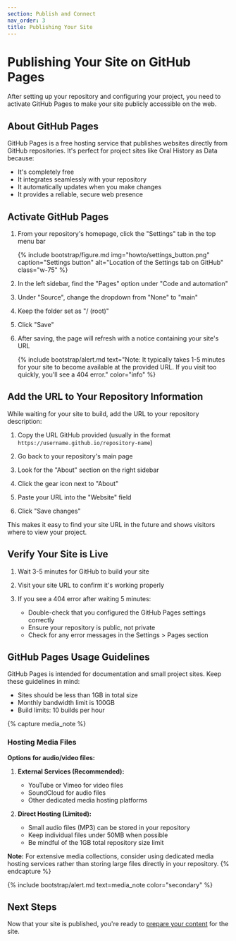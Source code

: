 ```yaml
---
section: Publish and Connect
nav_order: 3
title: Publishing Your Site
---
```


# Publishing Your Site on GitHub Pages

After setting up your repository and configuring your project, you need to activate GitHub Pages to make your site publicly accessible on the web.

## About GitHub Pages

GitHub Pages is a free hosting service that publishes websites directly from GitHub repositories. It's perfect for project sites like Oral History as Data because:

- It's completely free
- It integrates seamlessly with your repository
- It automatically updates when you make changes
- It provides a reliable, secure web presence

## Activate GitHub Pages

1. From your repository's homepage, click the "Settings" tab in the top menu bar
   
   {% include bootstrap/figure.md img="howto/settings_button.png" caption="Settings button" alt="Location of the Settings tab on GitHub" class="w-75" %}

2. In the left sidebar, find the "Pages" option under "Code and automation"
   
3. Under "Source", change the dropdown from "None" to "main"
   
4. Keep the folder set as "/ (root)"
   
5. Click "Save"
   
6. After saving, the page will refresh with a notice containing your site's URL
   
   {% include bootstrap/alert.md text="Note: It typically takes 1-5 minutes for your site to become available at the provided URL. If you visit too quickly, you'll see a 404 error." color="info" %}

## Add the URL to Your Repository Information

While waiting for your site to build, add the URL to your repository description:

1. Copy the URL GitHub provided (usually in the format `https://username.github.io/repository-name`)

2. Go back to your repository's main page

3. Look for the "About" section on the right sidebar

4. Click the gear icon next to "About"

5. Paste your URL into the "Website" field

6. Click "Save changes"

This makes it easy to find your site URL in the future and shows visitors where to view your project.

## Verify Your Site is Live

1. Wait 3-5 minutes for GitHub to build your site

2. Visit your site URL to confirm it's working properly

3. If you see a 404 error after waiting 5 minutes:
   - Double-check that you configured the GitHub Pages settings correctly
   - Ensure your repository is public, not private
   - Check for any error messages in the Settings > Pages section

## GitHub Pages Usage Guidelines

GitHub Pages is intended for documentation and small project sites. Keep these guidelines in mind:

- Sites should be less than 1GB in total size
- Monthly bandwidth limit is 100GB
- Build limits: 10 builds per hour

{% capture media_note %}
### Hosting Media Files

**Options for audio/video files:**

1. **External Services (Recommended):**
   - YouTube or Vimeo for video files
   - SoundCloud for audio files
   - Other dedicated media hosting platforms

2. **Direct Hosting (Limited):**
   - Small audio files (MP3) can be stored in your repository
   - Keep individual files under 50MB when possible
   - Be mindful of the 1GB total repository size limit

**Note:** For extensive media collections, consider using dedicated media hosting services rather than storing large files directly in your repository.
{% endcapture %}

{% include bootstrap/alert.md text=media_note color="secondary" %}

## Next Steps

Now that your site is published, you're ready to [prepare your content](../prepare/overview.html) for the site.